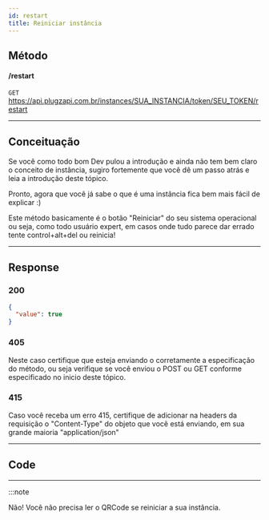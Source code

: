```yaml
---
id: restart
title: Reiniciar instância
---
```


## Método

#### /restart

`GET` https://api.plugzapi.com.br/instances/SUA_INSTANCIA/token/SEU_TOKEN/restart

---

## Conceituação

Se você como todo bom Dev pulou a introdução e ainda não tem bem claro o conceito de instância, sugiro fortemente que você dê um passo atrás e leia a introdução deste tópico.

Pronto, agora que você já sabe o que é uma instância fica bem mais fácil de explicar :)

Este método basicamente é o botão "Reiniciar" do seu sistema operacional ou seja, como todo usuário expert, em casos onde tudo parece dar errado tente control+alt+del ou reinicia!

---

## Response

### 200

```json
{
  "value": true
}
```

### 405

Neste caso certifique que esteja enviando o corretamente a especificação do método, ou seja verifique se você enviou o POST ou GET conforme especificado no inicio deste tópico.

### 415

Caso você receba um erro 415, certifique de adicionar na headers da requisição o "Content-Type" do objeto que você está enviando, em sua grande maioria "application/json"

---

## Code

---

:::note

Não! Você não precisa ler o QRCode se reiniciar a sua instância.
